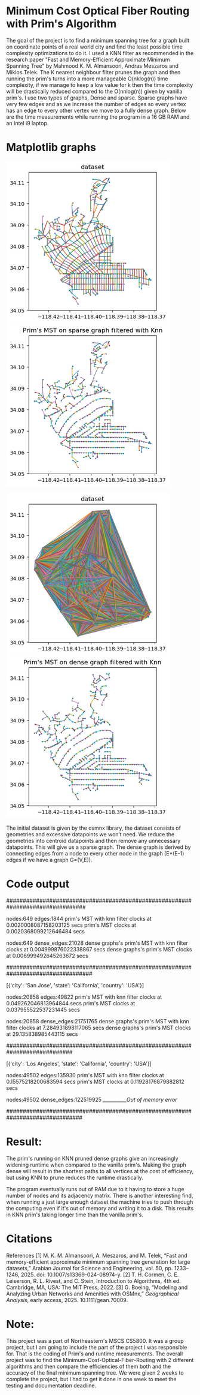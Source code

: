 # Minimum Cost Optical Fiber Routing with Prim's Algorithm

The goal of the project is to find a minimum spanning tree for a graph built on coordinate points of a real world city and find the least possible time complexity optimizations to do it. I used a KNN filter as recommended in the research paper "Fast and Memory-Efficient Approximate Minimum Spanning Tree" by Mahmood K. M. Almansoori, Andras Meszaros and Miklos Telek. The K nearest neighbour filter prunes the graph and then running the prim's turns into a more manageable O(nklog(n)) time complexity, if we manage to keep a low value for k then the time complexity will be drastically reduced compared to the O(nnlog(n)) given by vanilla prim's. I use two types of graphs, Dense and sparse. Sparse graphs have very few edges and as we increase the number of edges so every vertex has an edge to every other vertex we move to a fully dense graph. Below are the time measurements while running the program in a 16 GB RAM and an Intel i9 laptop.



# Matplotlib graphs

![alt text](https://github.com/NithishBhat/Minimum-Cost-Optical-Fiber-Routing-with-Prim-s-Algorithm/blob/main/dataset.png?raw=true)
![alt text](https://github.com/NithishBhat/Minimum-Cost-Optical-Fiber-Routing-with-Prim-s-Algorithm/blob/main/Prim's-MST-on-sparse-graph-filtered-with-knn.png?raw=true)

![alt text](https://github.com/NithishBhat/Minimum-Cost-Optical-Fiber-Routing-with-Prim-s-Algorithm/blob/main/densedataset.png?raw=true)
![alt text](https://github.com/NithishBhat/Minimum-Cost-Optical-Fiber-Routing-with-Prim-s-Algorithm/blob/main/Prim's-MST-on-dense-graph-filtered-with-knn.png?raw=true)

The initial dataset is given by the osmnx library, the dataset consists of geometries and excessive datapoints we won’t need. We reduce the geometries into centroid datapoints and then remove any unnecessary datapoints.
This will give us a sparse graph. The dense graph is derived by connecting edges from a node to every other node in the graph (E*(E-1) edges if we have a graph G=(V,E)).



# Code output

################################################################################

nodes:649 edges:1844
prim's MST with knn filter clocks at 0.0020008087158203125 secs
prim's MST clocks at 0.0020368099212646484 secs
 
 
nodes:649 dense_edges:21028
dense graphs's prim's MST with knn filter clocks at 0.004999876022338867 secs
dense graphs's prim's MST clocks at 0.006999492645263672 secs
 
 
##################################################################################
 
[{'city': 'San Jose', 'state': 'California', 'country': 'USA'}]
 
nodes:20858 edges:49822
prim's MST with knn filter clocks at 0.049262046813964844 secs
prim's MST clocks at 0.037955522537231445 secs
 
nodes:20858 dense_edges:21751765
dense graphs's prim's MST with knn filter clocks at 7.284931898117065 secs
dense graphs's prim's MST clocks at 29.135838985443115 secs
 
 
############################################################################
 
[{'city': 'Los Angeles', 'state': 'California', 'country': 'USA'}]
 
nodes:49502 edges:135930
prim's MST with knn filter clocks at 0.15575218200683594 secs
prim's MST clocks at 0.11928176879882812 secs
 
 
nodes:49502 dense_edges:122519925
*__________Out of memory error*

###############################################################################


# Result:
The prim's running on KNN pruned dense graphs give an increasingly widening runtime when compared to the vanilla prim's.
Making the graph dense will result in the shortest paths to all vertices at the cost of efficiency, but using KNN to prune reduces the runtime drastically.

The program eventually runs out of RAM due to it having to store a huge number of nodes and its adjacency matrix. There is another interesting find, when running a just large enough dataset the machine tries to push through the computing even if it's out of memory and writing it to a disk. This results in KNN prim's taking longer time than the vanilla prim's.

# Citations
References
[1] M. K. M. Almansoori, A. Meszaros, and M. Telek, “Fast and memory-efficient approximate
minimum spanning tree generation for large datasets,” Arabian Journal for Science and Engineering, vol. 50, pp. 1233–1246, 2025. doi: 10.1007/s13369-024-08974-y.
[2] T. H. Cormen, C. E. Leiserson, R. L. Rivest, and C. Stein, Introduction to Algorithms, 4th ed.
Cambridge, MA, USA: The MIT Press, 2022.
[3] G. Boeing, “Modeling and Analyzing Urban Networks and Amenities with OSMnx,” *Geographical Analysis*, early access, 2025. 10.1111/gean.70009.


# Note:
This project was a part of Northeastern's MSCS CS5800. It was a group project, but I am going to include the part of the project I was responsible for. That is the coding of Prim's and runtime measurements. The overall project was to find the Minimum-Cost-Optical-Fiber-Routing with 2 different algorithms and then compare the efficiencies of them both and the accuracy of the final minimum spanning tree. We were given 2 weeks to complete the project, but I had to get it done in one week to meet the testing and documentation deadline.
